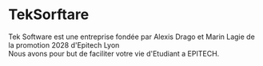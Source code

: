 <h1>TekSorftare</h1>
Tek Software est une entreprise fondée par Alexis Drago et Marin Lagie de la promotion 2028 d'Epitech Lyon <br>
Nous avons pour but de faciliter votre vie d'Etudiant a EPITECH. <br>
